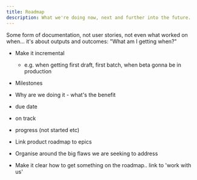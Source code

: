 ```yaml
---
title: Roadmap
description: What we're doing now, next and further into the future.
---
```


Some form of documentation, not user stories, not even what worked on when... it's about outputs and outcomes: "What am I getting when?"
- Make it incremental
  - e.g. when getting first draft, first batch, when beta gonna be in production
- Milestones
- Why are we doing it - what's the benefit
- due date
- on track
- progress (not started etc)
- Link product roadmap to epics


- Organise around the big flaws we are seeking to address


- Make it clear how to get something on the roadmap.. link to 'work with us'
